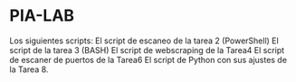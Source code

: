 # PIA-LAB
Los siguientes scripts: El script de escaneo de la tarea 2 (PowerShell) El script de la tarea 3 (BASH) El script de webscraping de la Tarea4 El script de escaner de puertos de la Tarea6 El script de Python con sus ajustes de la Tarea 8.
